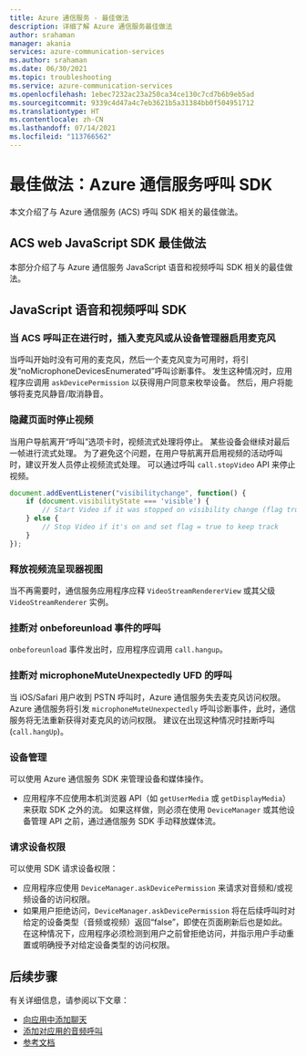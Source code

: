 ```yaml
---
title: Azure 通信服务 - 最佳做法
description: 详细了解 Azure 通信服务最佳做法
author: srahaman
manager: akania
services: azure-communication-services
ms.author: srahaman
ms.date: 06/30/2021
ms.topic: troubleshooting
ms.service: azure-communication-services
ms.openlocfilehash: 1ebec7232ac23a250ca34ce130c7cd7b6b9eb5ad
ms.sourcegitcommit: 9339c4d47a4c7eb3621b5a31384bb0f504951712
ms.translationtype: HT
ms.contentlocale: zh-CN
ms.lasthandoff: 07/14/2021
ms.locfileid: "113766562"
---
```

# <a name="best-practices-azure-communication-services-calling-sdks"></a>最佳做法：Azure 通信服务呼叫 SDK
本文介绍了与 Azure 通信服务 (ACS) 呼叫 SDK 相关的最佳做法。

## <a name="acs-web-javascript-sdk-best-practices"></a>ACS web JavaScript SDK 最佳做法
本部分介绍了与 Azure 通信服务 JavaScript 语音和视频呼叫 SDK 相关的最佳做法。

## <a name="javascript-voice-and-video-calling-sdk"></a>JavaScript 语音和视频呼叫 SDK

### <a name="plug-in-microphone-or-enable-microphone-from-device-manager-when-acs-call-in-progress"></a>当 ACS 呼叫正在进行时，插入麦克风或从设备管理器启用麦克风
当呼叫开始时没有可用的麦克风，然后一个麦克风变为可用时，将引发“noMicrophoneDevicesEnumerated”呼叫诊断事件。
发生这种情况时，应用程序应调用 `askDevicePermission` 以获得用户同意来枚举设备。 然后，用户将能够将麦克风静音/取消静音。

### <a name="stop-video-on-page-hide"></a>隐藏页面时停止视频
当用户导航离开“呼叫”选项卡时，视频流式处理将停止。 某些设备会继续对最后一帧进行流式处理。 为了避免这个问题，在用户导航离开启用视频的活动呼叫时，建议开发人员停止视频流式处理。 可以通过呼叫 `call.stopVideo` API 来停止视频。
```JavaScript
document.addEventListener("visibilitychange", function() {
    if (document.visibilityState === 'visible') {
        // Start Video if it was stopped on visibility change (flag true)
    } else {
        // Stop Video if it's on and set flag = true to keep track
    }
});
```

### <a name="dispose-video-stream-renderer-view"></a>释放视频流呈现器视图
当不再需要时，通信服务应用程序应释 `VideoStreamRendererView` 或其父级 `VideoStreamRenderer` 实例。

### <a name="hang-up-the-call-on-onbeforeunload-event"></a>挂断对 onbeforeunload 事件的呼叫
`onbeforeunload` 事件发出时，应用程序应调用 `call.hangup`。

### <a name="hang-up-the-call-on-microphonemuteunexpectedly-ufd"></a>挂断对 microphoneMuteUnexpectedly UFD 的呼叫
当 iOS/Safari 用户收到 PSTN 呼叫时，Azure 通信服务失去麦克风访问权限。 Azure 通信服务将引发 `microphoneMuteUnexpectedly` 呼叫诊断事件，此时，通信服务将无法重新获得对麦克风的访问权限。
建议在出现这种情况时挂断呼叫 (`call.hangUp`)。

### <a name="device-management"></a>设备管理
可以使用 Azure 通信服务 SDK 来管理设备和媒体操作。
- 应用程序不应使用本机浏览器 API（如 `getUserMedia` 或 `getDisplayMedia`）来获取 SDK 之外的流。 如果这样做，则必须在使用 `DeviceManager` 或其他设备管理 API 之前，通过通信服务 SDK 手动释放媒体流。

### <a name="request-device-permissions"></a>请求设备权限
可以使用 SDK 请求设备权限：
- 应用程序应使用 `DeviceManager.askDevicePermission` 来请求对音频和/或视频设备的访问权限。
- 如果用户拒绝访问，`DeviceManager.askDevicePermission` 将在后续呼叫时对给定的设备类型（音频或视频）返回“false”，即使在页面刷新后也是如此。 在这种情况下，应用程序必须检测到用户之前曾拒绝访问，并指示用户手动重置或明确授予对给定设备类型的访问权限。

## <a name="next-steps"></a>后续步骤
有关详细信息，请参阅以下文章：

- [向应用中添加聊天](../quickstarts/chat/get-started.md)
- [添加对应用的音频呼叫](../quickstarts/voice-video-calling/getting-started-with-calling.md)
- [参考文档](reference.md)
